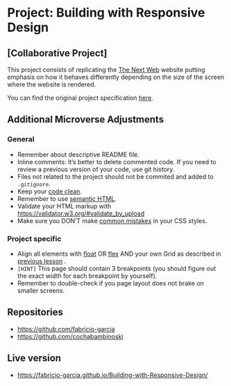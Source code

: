 # Project: Building with Responsive Design

## [Collaborative Project]

This project consists of replicating the [The Next Web](https://thenextweb.com/) website putting emphasis on how it behaves differently depending on the size of the screen where the website is rendered.

You can find the original project specification [here](https://www.theodinproject.com/courses/html5-and-css3/lessons/building-with-responsive-design).

## Additional Microverse Adjustments

### General

- Remember about descriptive README file.
- Inline comments: It’s better to delete commented code. If you need to review a previous version of your code, use git history.
- Files not related to the project should not be commited and added to `.gitignore`.
- Keep your [code clean](https://www.w3schools.com/html/html5_syntax.asp).
- Remember to use [semantic HTML](https://www.w3schools.com/html/html5_semantic_elements.asp).
- Validate your HTML markup with <https://validator.w3.org/#validate_by_upload>
- Make sure you DON’T make [common mistakes](https://speckyboy.com/good-bad-css-practices/) in your CSS styles.

### Project specific

- Align all elements with [float](https://css-tricks.com/all-about-floats/) OR [flex](https://css-tricks.com/snippets/css/a-guide-to-flexbox/) AND your own Grid as described in [previous lesson](https://www.theodinproject.com/courses/html5-and-css3/lessons/css-grids) .
- `[HINT]` This page should contain 3 breakpoints (you should figure out the exact width for each breakpoint by yourself).
- Remember to double-check if you page layout does not brake on smaller screens.

## Repositories

- https://github.com/fabricio-garcia
- https://github.com/cochabambinoski

## Live version

- https://fabricio-garcia.github.io/Building-with-Responsive-Design/
